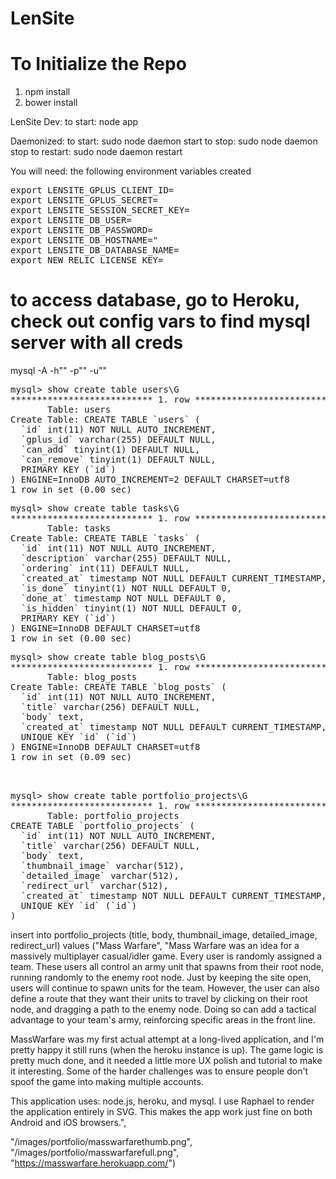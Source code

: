 LenSite
=======

# To Initialize the Repo

1. npm install
2. bower install


LenSite
Dev:
  to start: node app

Daemonized:
  to start: sudo node daemon start
  to stop: sudo node daemon stop
  to restart: sudo node daemon restart


You will need:
the following environment variables created
<pre>
export LENSITE_GPLUS_CLIENT_ID=
export LENSITE_GPLUS_SECRET=
export LENSITE_SESSION_SECRET_KEY=
export LENSITE_DB_USER=
export LENSITE_DB_PASSWORD=
export LENSITE_DB_HOSTNAME="
export LENSITE_DB_DATABASE_NAME=
export NEW_RELIC_LICENSE_KEY=
</pre>

# to access database, go to Heroku, check out config vars to find mysql server with all creds
mysql -A -h"" -p"" -u""

<pre>
mysql> show create table users\G
*************************** 1. row ***************************
       Table: users
Create Table: CREATE TABLE `users` (
  `id` int(11) NOT NULL AUTO_INCREMENT,
  `gplus_id` varchar(255) DEFAULT NULL,
  `can_add` tinyint(1) DEFAULT NULL,
  `can_remove` tinyint(1) DEFAULT NULL,
  PRIMARY KEY (`id`)
) ENGINE=InnoDB AUTO_INCREMENT=2 DEFAULT CHARSET=utf8
1 row in set (0.00 sec)
</pre>


<pre>
mysql> show create table tasks\G
*************************** 1. row ***************************
       Table: tasks
Create Table: CREATE TABLE `tasks` (
  `id` int(11) NOT NULL AUTO_INCREMENT,
  `description` varchar(255) DEFAULT NULL,
  `ordering` int(11) DEFAULT NULL,
  `created_at` timestamp NOT NULL DEFAULT CURRENT_TIMESTAMP,
  `is_done` tinyint(1) NOT NULL DEFAULT 0,
  `done_at` timestamp NOT NULL DEFAULT 0,
  `is_hidden` tinyint(1) NOT NULL DEFAULT 0,
  PRIMARY KEY (`id`)
) ENGINE=InnoDB DEFAULT CHARSET=utf8
1 row in set (0.00 sec)</pre>

<pre>
mysql> show create table blog_posts\G
*************************** 1. row ***************************
       Table: blog_posts
Create Table: CREATE TABLE `blog_posts` (
  `id` int(11) NOT NULL AUTO_INCREMENT,
  `title` varchar(256) DEFAULT NULL,
  `body` text,
  `created_at` timestamp NOT NULL DEFAULT CURRENT_TIMESTAMP,
  UNIQUE KEY `id` (`id`)
) ENGINE=InnoDB DEFAULT CHARSET=utf8
1 row in set (0.09 sec)
</pre>

<pre> 

mysql> show create table portfolio_projects\G
*************************** 1. row ***************************
       Table: portfolio_projects 
CREATE TABLE `portfolio_projects` (
  `id` int(11) NOT NULL AUTO_INCREMENT,
  `title` varchar(256) DEFAULT NULL,
  `body` text,
  `thumbnail_image` varchar(512),
  `detailed_image` varchar(512),
  `redirect_url` varchar(512),
  `created_at` timestamp NOT NULL DEFAULT CURRENT_TIMESTAMP,
  UNIQUE KEY `id` (`id`)
) 
</pre>


insert into portfolio_projects (title, body, thumbnail_image, detailed_image, redirect_url) values 
("Mass Warfare",
"Mass Warfare was an idea for a massively multiplayer casual/idler game.  Every user is randomly assigned a team.  These users all control an army unit that spawns from their root node, running randomly to the enemy root node.  Just by keeping the site open, users will continue to spawn units for the team.  However, the user can also define a route that they want their units to travel by clicking on their root node, and dragging a path to the enemy node. Doing so can add a tactical advantage to your team's army, reinforcing specific areas in the front line. 

MassWarfare was my first actual attempt at a long-lived application, and I'm pretty happy it still runs (when the heroku instance is up). The game logic is pretty much done, and it needed a little more UX polish and tutorial to make it interesting. Some of the harder challenges was to ensure people don't spoof the game into making multiple accounts.

This application uses: node.js, heroku, and mysql. I use Raphael to render the application entirely in SVG.  This makes the app work just fine on both Android and iOS browsers.",

"/images/portfolio/masswarfarethumb.png",
"/images/portfolio/masswarfarefull.png",
"https://masswarfare.herokuapp.com/")
